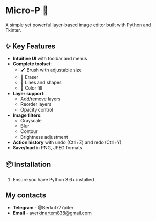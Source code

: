 # Micro-P 🎨

A simple yet powerful layer-based image editor built with Python and Tkinter.

## ✨ Key Features

- **Intuitive UI** with toolbar and menus
- **Complete toolset**:
  - 🖌️ Brush with adjustable size
  - 🧽 Eraser
  - 📏 Lines and shapes
  - 🎨 Color fill
- **Layer support**:
  - Add/remove layers
  - Reorder layers
  - Opacity control
- **Image filters**:
  - Grayscale
  - Blur
  - Contour
  - Brightness adjustment
- **Action history** with undo (Ctrl+Z) and redo (Ctrl+Y)
- **Save/load** in PNG, JPEG formats

## 📦 Installation

1. Ensure you have Python 3.6+ installed

## My contacts

- **Telegram** - @Berkut777piter
- **Email** - averkinartem838@gmail.com
